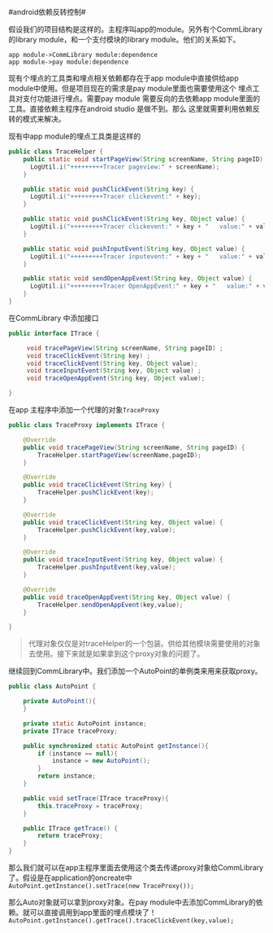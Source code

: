 #android依赖反转控制#

假设我们的项目结构是这样的。主程序叫app的module。另外有个CommLibrary的library module，和一个支付模块的library module。他们的关系如下。

```sequence
app module->CommLibrary module:dependence
app module->pay module:dependence
```
现有个埋点的工具类和埋点相关依赖都存在于app module中直接供给app module中使用。但是项目现在的需求是pay module里面也需要使用这个
埋点工具对支付功能进行埋点。需要pay module 需要反向的去依赖app module里面的工具。直接依赖主程序在android studio 是做不到。那么
这里就需要利用依赖反转的模式来解决。

现有中app module的埋点工具类是这样的
```java
public class TraceHelper {
    public static void startPageView(String screenName, String pageID) {
      LogUtil.i("+++++++++Tracer pageview:" + screenName);
    }

    public static void pushClickEvent(String key) {
      LogUtil.i("+++++++++Tracer clickevent:" + key);
    }

    public static void pushClickEvent(String key, Object value) {
      LogUtil.i("+++++++++Tracer clickevent:" + key + "   value:" + value);
    }

    public static void pushInputEvent(String key, Object value) {
      LogUtil.i("+++++++++Tracer inputevent:" + key + "   value:" + value);
    }

    public static void sendOpenAppEvent(String key, Object value) {
      LogUtil.i("+++++++++Tracer OpenAppEvent:" + key + "   value:" + value);
    }
}
```
在CommLibrary 中添加接口
```java
public interface ITrace {

     void tracePageView(String screenName, String pageID) ;
     void traceClickEvent(String key) ;
     void traceClickEvent(String key, Object value);
     void traceInputEvent(String key, Object value) ;
     void traceOpenAppEvent(String key, Object value);

}
```
在app 主程序中添加一个代理的对象```TraceProxy```
```java
public class TraceProxy implements ITrace {

    @Override
    public void tracePageView(String screenName, String pageID) {
        TraceHelper.startPageView(screenName,pageID);
    }

    @Override
    public void traceClickEvent(String key) {
        TraceHelper.pushClickEvent(key);
    }

    @Override
    public void traceClickEvent(String key, Object value) {
        TraceHelper.pushClickEvent(key,value);
    }

    @Override
    public void traceInputEvent(String key, Object value) {
        TraceHelper.pushInputEvent(key,value);
    }

    @Override
    public void traceOpenAppEvent(String key, Object value) {
        TraceHelper.sendOpenAppEvent(key,value);
    }

}
```
> 代理对象仅仅是对traceHelper的一个包装。供给其他模块需要使用的对象去使用。接下来就是如果拿到这个proxy对象的问题了。

继续回到CommLibrary中。我们添加一个AutoPoint的单例类来用来获取proxy。
```java
public class AutoPoint {

    private AutoPoint(){
    }

    private static AutoPoint instance;
    private ITrace traceProxy;

    public synchronized static AutoPoint getInstance(){
        if (instance == null){
            instance = new AutoPoint();
        }
        return instance;
    }

    public void setTrace(ITrace traceProxy){
        this.traceProxy = traceProxy;
    }

    public ITrace getTrace() {
        return traceProxy;
    }
}
```
那么我们就可以在app主程序里面去使用这个类去传递proxy对象给CommLibrary了。假设是在application的oncreate中
```AutoPoint.getInstance().setTrace(new TraceProxy());```

那么Auto对象就可以拿到proxy对象。在pay module中去添加CommLibrary的依赖。就可以直接调用到app里面的埋点模块了！
``` AutoPoint.getInstance().getTrace().traceClickEvent(key,value);```




